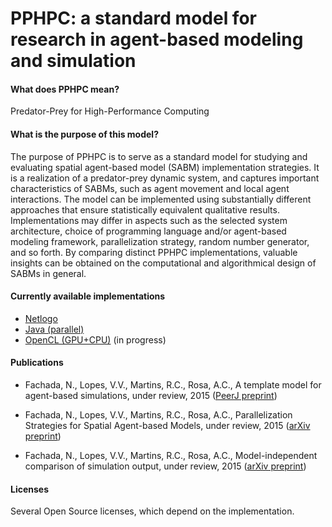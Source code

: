 # PPHPC: a standard model for research in agent-based modeling and simulation

#### What does PPHPC mean?

Predator-Prey for High-Performance Computing

#### What is the purpose of this model?

The purpose of PPHPC is to serve as a standard model for studying and evaluating 
spatial agent-based model (SABM) implementation strategies. It is a realization 
of a predator-prey dynamic system, and captures important characteristics of 
SABMs, such as agent movement and local agent interactions. The model can be 
implemented using substantially different approaches that ensure statistically 
equivalent qualitative results. Implementations may differ in aspects such as 
the selected system architecture, choice of programming language and/or 
agent-based modeling framework, parallelization strategy, random number 
generator, and so forth. By comparing distinct PPHPC implementations, valuable 
insights can be obtained on the computational and algorithmical design of SABMs
in general.

#### Currently available implementations

* [Netlogo](https://github.com/FakenMC/pphpc/tree/netlogo)
* [Java (parallel)](https://github.com/FakenMC/pphpc/tree/java)
* [OpenCL (GPU+CPU)](https://github.com/FakenMC/pphpc/tree/opencl) (in progress)

#### Publications

* Fachada, N., Lopes, V.V., Martins, R.C., Rosa, A.C.,
A template model for agent-based simulations, under review, 2015 
([PeerJ preprint](https://peerj.com/preprints/1278/))

* Fachada, N., Lopes, V.V., Martins, R.C., Rosa, A.C., 
Parallelization Strategies for Spatial Agent-based Models, under review, 2015 
([arXiv preprint](http://arxiv.org/abs/1507.04047))

* Fachada, N., Lopes, V.V., Martins, R.C., Rosa, A.C., 
Model-independent comparison of simulation output, under review, 2015 
([arXiv preprint](http://arxiv.org/abs/1509.09174))

#### Licenses

Several Open Source licenses, which depend on the implementation.

